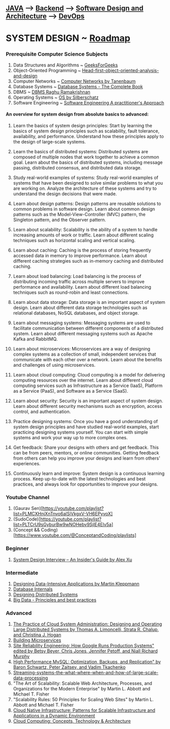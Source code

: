 
## [JAVA](https://roadmap.sh/java) --> [Backend](https://roadmap.sh/backend) --> [Software Design and Architecture](https://roadmap.sh/software-design-architecture) --> [DevOps](https://roadmap.sh/devops)           
# SYSTEM DESIGN ~ [Roadmap](https://github.com/arkapg211002/SEM-5-CSE/blob/main/SD/system-design.pdf)

### Prerequisite Computer Science Subjects
1. Data Structures and Algorithms ~ [GeeksForGeeks](https://www.geeksforgeeks.org/learn-data-structures-and-algorithms-dsa-tutorial/?ref=shm)
2. Object-Oriented Programming ~ [Head-first-object-oriented-analysis-and-design](https://drive.google.com/file/d/1d6Y6BqzS49MoFbWH-ZnEqxRk6QHtV3ei/view?usp=share_link)
3. Computer Networks ~ [Computer Networks by Tanenbaum](https://drive.google.com/file/d/1_VSNeU_3D9gtYrIjkQYMCkfAGg4sZnJR/view?usp=share_link)
4. Database Systems ~ [Database Systems - The Complete Book](https://drive.google.com/file/d/1bt3xsI9GUyHT7YIRMGCGkdl2JNkVEFxq/view?usp=share_link)
5. DBMS ~ [DBMS Raghu Ramakrishnan](https://drive.google.com/file/d/1x_EUDfZfDETR76w30wBTIuanj5OIvtEQ/view?usp=share_link)
6. Operating Systems ~ [OS by Silberschatz](https://drive.google.com/file/d/1Li8i1iFMWfMjIBK-vagf9BFcFC4ygSYb/view?usp=share_link)
7. Software Engineering ~ [Software Engineering A practitioner's Approach](https://drive.google.com/file/d/12lFfVRipH92IlXMQJ0ERJ8PMTey9cTLN/view?usp=share_link)

#### An overview for system design from absolute basics to advanced:

1. Learn the basics of system design principles: Start by learning the basics of system design principles such as scalability, fault tolerance, availability, and performance. Understand how these principles apply to the design of large-scale systems.

2. Learn the basics of distributed systems: Distributed systems are composed of multiple nodes that work together to achieve a common goal. Learn about the basics of distributed systems, including message passing, distributed consensus, and distributed data storage.

3. Study real-world examples of systems: Study real-world examples of systems that have been designed to solve similar problems to what you are working on. Analyze the architecture of these systems and try to understand the design decisions that were made.

4. Learn about design patterns: Design patterns are reusable solutions to common problems in software design. Learn about common design patterns such as the Model-View-Controller (MVC) pattern, the Singleton pattern, and the Observer pattern.

5. Learn about scalability: Scalability is the ability of a system to handle increasing amounts of work or traffic. Learn about different scaling techniques such as horizontal scaling and vertical scaling.

6. Learn about caching: Caching is the process of storing frequently accessed data in memory to improve performance. Learn about different caching strategies such as in-memory caching and distributed caching.

7. Learn about load balancing: Load balancing is the process of distributing incoming traffic across multiple servers to improve performance and availability. Learn about different load balancing techniques such as round-robin and least connections.

8. Learn about data storage: Data storage is an important aspect of system design. Learn about different data storage technologies such as relational databases, NoSQL databases, and object storage.

9. Learn about messaging systems: Messaging systems are used to facilitate communication between different components of a distributed system. Learn about different messaging systems such as Apache Kafka and RabbitMQ.

10. Learn about microservices: Microservices are a way of designing complex systems as a collection of small, independent services that communicate with each other over a network. Learn about the benefits and challenges of using microservices.

11. Learn about cloud computing: Cloud computing is a model for delivering computing resources over the internet. Learn about different cloud computing services such as Infrastructure as a Service (IaaS), Platform as a Service (PaaS), and Software as a Service (SaaS).

12. Learn about security: Security is an important aspect of system design. Learn about different security mechanisms such as encryption, access control, and authentication.

13. Practice designing systems: Once you have a good understanding of system design principles and have studied real-world examples, start practicing designing systems yourself. You can start with simple systems and work your way up to more complex ones.

14. Get feedback: Share your designs with others and get feedback. This can be from peers, mentors, or online communities. Getting feedback from others can help you improve your designs and learn from others' experiences.

15. Continuously learn and improve: System design is a continuous learning process. Keep up-to-date with the latest technologies and best practices, and always look for opportunities to improve your designs.

### Youtube Channel
1. (Gaurav Sen)[https://youtube.com/playlist?list=PLMCXHnjXnTnvo6alSjVkgxV-VH6EPyvoX]
2. (SudoCode)[https://youtube.com/playlist?list=PLTCrU9sGyburBw9wNOHebv9SjlE4Elv5a]
3. (Concept && Coding)[https://www.youtube.com/@ConceptandCoding/playlists]

### Beginner
1. [System Design Interview – An Insider's Guide by Alex Xu](https://drive.google.com/file/d/1ka3Vd5jk0zJVIlzlHGJ-4qfUhutPsMCp/view?usp=share_link)

### Intermediate
1. [Designing Data-Intensive Applications by Martin Kleppmann](https://drive.google.com/file/d/16LnNNlZ_dHyYEKL9IrUaX4oSwg7WgnKv/view?usp=share_link)
2. [Database Internals](https://drive.google.com/file/d/1AfFnxNCzngOyXSFn8_u4fq0BQZP11KnW/view?usp=share_link)
3. [Designing Distributed Systems](https://drive.google.com/file/d/1yZVO5H6px8O3kk7OKaamaUnpif9yZhhb/view?usp=share_link)
4. [Big Data - Principles and best practices](https://drive.google.com/file/d/1D_F60xfJ6KrkOf-C1CyK5ov9ffCz0Ftk/view?usp=share_link)

### Advanced
1. [The Practice of Cloud System Administration: Designing and Operating Large Distributed Systems by Thomas A. Limoncelli, Strata R. Chalup, and Christina J. Hogan](https://drive.google.com/file/d/1ioIrP8rS5vrl91zkYZinhp3FffRGTzgl/view?usp=share_link)
2. [Building Microservices](https://drive.google.com/file/d/1KznVYSWwxSm9yyeSQu2AD_eLNU7Jl1tx/view?usp=share_link)
3. [Site Reliability Engineering: How Google Runs Production Systems" edited by Betsy Beyer, Chris Jones, Jennifer Petoff, and Niall Richard Murphy](https://sre.google/sre-book/table-of-contents/)
4. [High Performance MySQL: Optimization, Backups, and Replication" by Baron Schwartz, Peter Zaitsev, and Vadim Tkachenko](https://drive.google.com/file/d/1Y5USQMYXm9Za3PiXOG1I5ypX9W1J_lR0/view?usp=share_link)
5. [Streaming-systems-the-what-where-when-and-how-of-large-scale-data-processing](https://drive.google.com/file/d/1wumF4DdO2u2uRNXHqTdtt4cuVBCIVVz6/view?usp=share_link)
6. "The Art of Scalability: Scalable Web Architecture, Processes, and Organizations for the Modern Enterprise" by Martin L. Abbott and Michael T. Fisher
7. "Scalability Rules: 50 Principles for Scaling Web Sites" by Martin L. Abbott and Michael T. Fisher
8. [Cloud Native Infrastructure: Patterns for Scalable Infrastructure and Applications in a Dynamic Environment](https://drive.google.com/file/d/1gZQEtTAtWlwvwM__mAtBY_QODgZKP-t7/view?usp=share_link)
9. [Cloud Computing: Concepts, Technology & Architecture](https://drive.google.com/file/d/1x5MxLmmbFcaL89ODcI5EGFxkoEVbEqri/view?usp=share_link)


